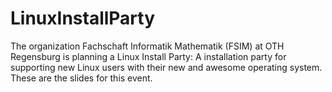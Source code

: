 # LinuxInstallParty

The organization Fachschaft Informatik Mathematik (FSIM) at OTH Regensburg is planning a Linux Install Party: A installation party for supporting new Linux users with their new and awesome operating system. These are the slides for this event.
